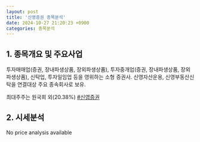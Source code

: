 ```yaml
---
layout: post
title: '신영증권 종목분석'
date: 2024-10-27 21:20:23 +0900
categories: 종목분석
---
```


## 1. 종목개요 및 주요사업

투자매매업(증권, 장내파생상품, 장외파생상품), 투자중개업(증권, 장내파생상품, 장외파생상품), 신탁업, 투자일임업 등을 영위하는 소형 증권사. 신영자산운용, 신영부동산신탁을 연결대상 주요 종속회사로 보유.

최대주주는 원국희 외(20.38%)
[#신영증권](#)

## 2. 시세분석

No price analysis available
